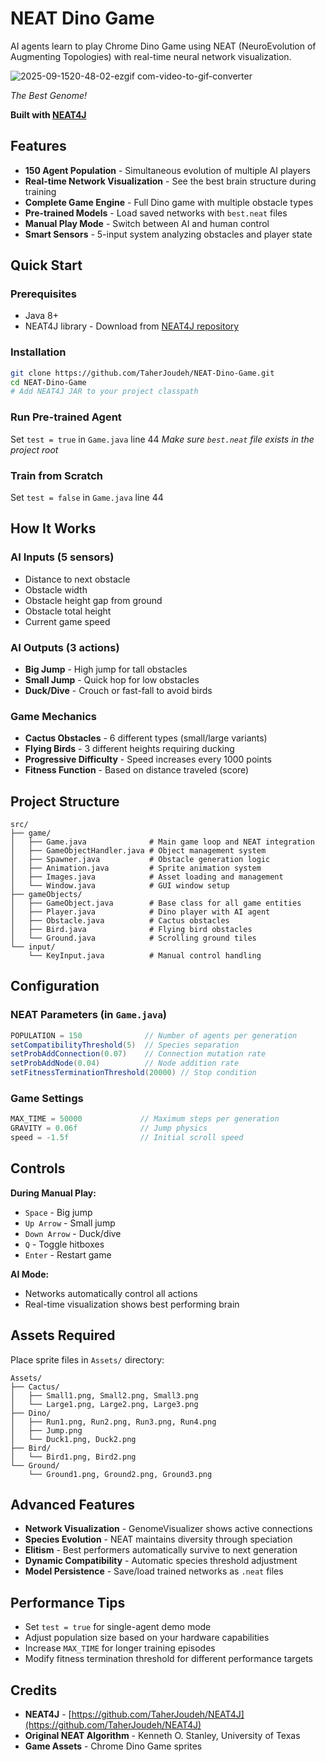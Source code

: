 # NEAT Dino Game

AI agents learn to play Chrome Dino Game using NEAT (NeuroEvolution of Augmenting Topologies) with real-time neural network visualization.

![2025-09-1520-48-02-ezgif com-video-to-gif-converter](https://github.com/user-attachments/assets/dd2ca7ca-4b78-4be7-baec-c80db2d32ba2)

*The Best Genome!*

**Built with [NEAT4J](https://github.com/TaherJoudeh/NEAT4J)**

## Features

- **150 Agent Population** - Simultaneous evolution of multiple AI players
- **Real-time Network Visualization** - See the best brain structure during training  
- **Complete Game Engine** - Full Dino game with multiple obstacle types
- **Pre-trained Models** - Load saved networks with `best.neat` files
- **Manual Play Mode** - Switch between AI and human control
- **Smart Sensors** - 5-input system analyzing obstacles and player state

## Quick Start

### Prerequisites
- Java 8+
- NEAT4J library - Download from [NEAT4J repository](https://github.com/TaherJoudeh/NEAT4J)

### Installation
```bash
git clone https://github.com/TaherJoudeh/NEAT-Dino-Game.git
cd NEAT-Dino-Game
# Add NEAT4J JAR to your project classpath
```

### Run Pre-trained Agent
Set `test = true` in `Game.java` line 44
*Make sure `best.neat` file exists in the project root*

### Train from Scratch
Set `test = false` in `Game.java` line 44

## How It Works

### AI Inputs (5 sensors)
- Distance to next obstacle
- Obstacle width  
- Obstacle height gap from ground
- Obstacle total height
- Current game speed

### AI Outputs (3 actions)
- **Big Jump** - High jump for tall obstacles
- **Small Jump** - Quick hop for low obstacles  
- **Duck/Dive** - Crouch or fast-fall to avoid birds

### Game Mechanics
- **Cactus Obstacles** - 6 different types (small/large variants)
- **Flying Birds** - 3 different heights requiring ducking
- **Progressive Difficulty** - Speed increases every 1000 points
- **Fitness Function** - Based on distance traveled (score)

## Project Structure

```
src/
├── game/
│   ├── Game.java              # Main game loop and NEAT integration
│   ├── GameObjectHandler.java # Object management system  
│   ├── Spawner.java           # Obstacle generation logic
│   ├── Animation.java         # Sprite animation system
│   ├── Images.java            # Asset loading and management
│   └── Window.java            # GUI window setup
├── gameObjects/
│   ├── GameObject.java        # Base class for all game entities
│   ├── Player.java            # Dino player with AI agent
│   ├── Obstacle.java          # Cactus obstacles  
│   ├── Bird.java              # Flying bird obstacles
│   └── Ground.java            # Scrolling ground tiles
└── input/
    └── KeyInput.java          # Manual control handling
```

## Configuration

### NEAT Parameters (in `Game.java`)
```java
POPULATION = 150              // Number of agents per generation  
setCompatibilityThreshold(5)  // Species separation
setProbAddConnection(0.07)    // Connection mutation rate
setProbAddNode(0.04)          // Node addition rate
setFitnessTerminationThreshold(20000) // Stop condition
```

### Game Settings
```java
MAX_TIME = 50000             // Maximum steps per generation
GRAVITY = 0.06f              // Jump physics
speed = -1.5f                // Initial scroll speed
```

## Controls

**During Manual Play:**
- `Space` - Big jump
- `Up Arrow` - Small jump  
- `Down Arrow` - Duck/dive
- `Q` - Toggle hitboxes
- `Enter` - Restart game

**AI Mode:**
- Networks automatically control all actions
- Real-time visualization shows best performing brain

## Assets Required

Place sprite files in `Assets/` directory:
```
Assets/
├── Cactus/
│   ├── Small1.png, Small2.png, Small3.png
│   └── Large1.png, Large2.png, Large3.png  
├── Dino/
│   ├── Run1.png, Run2.png, Run3.png, Run4.png
│   ├── Jump.png
│   └── Duck1.png, Duck2.png
├── Bird/
│   └── Bird1.png, Bird2.png
└── Ground/
    └── Ground1.png, Ground2.png, Ground3.png
```

## Advanced Features

- **Network Visualization** - GenomeVisualizer shows active connections
- **Species Evolution** - NEAT maintains diversity through speciation  
- **Elitism** - Best performers automatically survive to next generation
- **Dynamic Compatibility** - Automatic species threshold adjustment
- **Model Persistence** - Save/load trained networks as `.neat` files

## Performance Tips

- Set `test = true` for single-agent demo mode
- Adjust population size based on your hardware capabilities
- Increase `MAX_TIME` for longer training episodes
- Modify fitness termination threshold for different performance targets

## Credits

- **NEAT4J** - [https://github.com/TaherJoudeh/NEAT4J](https://github.com/TaherJoudeh/NEAT4J)
- **Original NEAT Algorithm** - Kenneth O. Stanley, University of Texas
- **Game Assets** - Chrome Dino Game sprites
